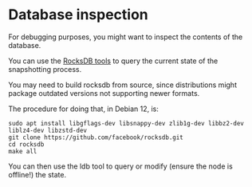 # Database inspection

For debugging purposes, you might want to inspect the contents of the database.

You can use the [RocksDB tools](https://github.com/facebook/rocksdb/wiki/Administration-and-Data-Access-Tool) to query the current state of the snapshotting process.

You may need to build rocksdb from source, since distributions might package outdated versions not supporting newer formats.

The procedure for doing that, in Debian 12, is:
```
sudo apt install libgflags-dev libsnappy-dev zlib1g-dev libbz2-dev liblz4-dev libzstd-dev
git clone https://github.com/facebook/rocksdb.git
cd rocksdb
make all
```

You can then use the ldb tool to query or modify (ensure the node is offline!) the state.
